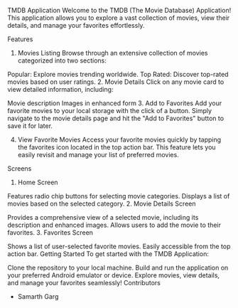 TMDB Application
Welcome to the TMDB (The Movie Database) Application! This application allows you to explore a vast collection of movies, view their details, and manage your favorites effortlessly.

Features
1. Movies Listing
Browse through an extensive collection of movies categorized into two sections:

Popular: Explore movies trending worldwide.
Top Rated: Discover top-rated movies based on user ratings.
2. Movie Details
Click on any movie card to view detailed information, including:

Movie description
Images in enhanced form
3. Add to Favorites
Add your favorite movies to your local storage with the click of a button. Simply navigate to the movie details page and hit the "Add to Favorites" button to save it for later.

4. View Favorite Movies
Access your favorite movies quickly by tapping the favorites icon located in the top action bar. This feature lets you easily revisit and manage your list of preferred movies.

Screens
1. Home Screen

Features radio chip buttons for selecting movie categories.
Displays a list of movies based on the selected category.
2. Movie Details Screen

Provides a comprehensive view of a selected movie, including its description and enhanced images.
Allows users to add the movie to their favorites.
3. Favorites Screen

Shows a list of user-selected favorite movies.
Easily accessible from the top action bar.
Getting Started
To get started with the TMDB Application:

Clone the repository to your local machine.
Build and run the application on your preferred Android emulator or device.
Explore movies, view details, and manage your favorites seamlessly!
Contributors
 - Samarth Garg
